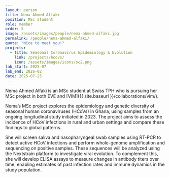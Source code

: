 ```yaml
---
layout: person
title: Nema Ahmed Alfaki
position: MSc student
role: member
order: 5
image: /assets/images/people/nema-ahmed-alfaki.jpg
permalink: /people/nema-ahmed-alfaki/
quote: "Nice to meet you!"
projects:
  - title: Seasonal Coronavirus Epidemiology & Evolution
    link: /projects/hcovs/
    icon: /assets/images/icons/sc2.png
lab_start: 2025-07
lab_end: 2026-02
date: 2025-07-25
---
```


Nema Ahmed Alfaki is an MSc student at Swiss TPH who is pursuing her MSc project in both EVE and [VIM]({{ site.baseurl }}/collaborations/vim/). 

Nema’s MSc project explores the epidemiology and genetic diversity of seasonal human coronaviruses (HCoVs) in Ghana, using samples from an ongoing longitudinal study initiated in 2023. The project aims to assess the incidence of HCoV infections in rural and urban settings and compare these findings to global patterns. 

She will screen saliva and nasopharyngeal swab samples using RT-PCR to detect active HCoV infections and perform whole-genome amplification and sequencing on positive samples. These sequences will be analyzed using the Nextstrain platform to investigate viral evolution. To complement this, she will develop ELISA assays to measure changes in antibody titers over time, enabling estimates of past infection rates and immune dynamics in the study population.

